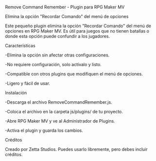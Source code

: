 Remove Command Remember - Plugin para RPG Maker MV


Elimina la opción "Recordar Comando" del menú de opciones


Este pequeño plugin elimina la opción "Recordar Comando" del menú de opciones en RPG Maker MV. Es útil para juegos que no tienen batallas o donde esta opción puede confundir a los jugadores.


Características

-Elimina la opción sin afectar otras configuraciones.

-No requiere configuración, solo actívalo y listo.

-Compatible con otros plugins que modifiquen el menú de opciones.

-Ligero y fácil de usar.


Instalación

-Descarga el archivo RemoveCommandRemember.js.

-Coloca el archivo en la carpeta js/plugins/ de tu proyecto.

-Abre RPG Maker MV y ve al Administrador de Plugins.

-Activa el plugin y guarda los cambios.


Créditos

Creado por Zetta Studios. Puedes usarlo libremente, pero debes incluir créditos.


